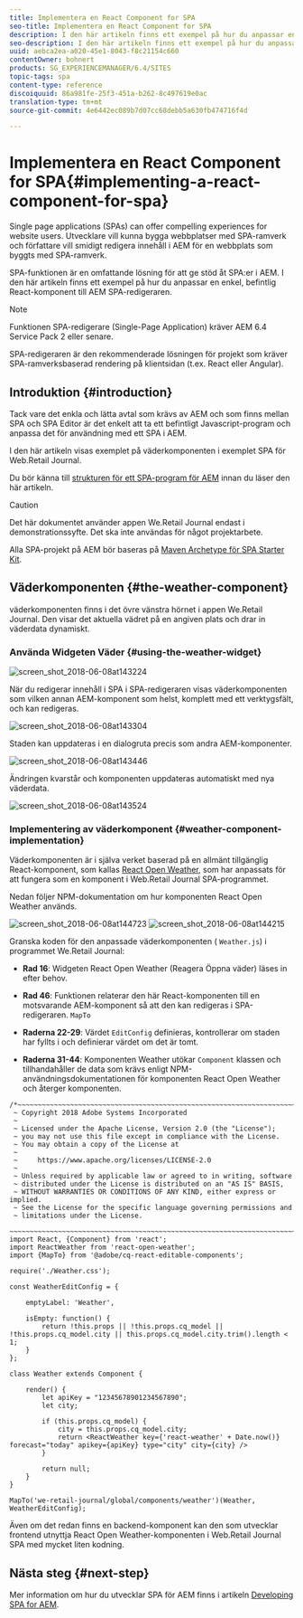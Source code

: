 ```yaml
---
title: Implementera en React Component for SPA
seo-title: Implementera en React Component for SPA
description: I den här artikeln finns ett exempel på hur du anpassar en enkel, befintlig React-komponent till AEM SPA-redigeraren.
seo-description: I den här artikeln finns ett exempel på hur du anpassar en enkel, befintlig React-komponent till AEM SPA-redigeraren.
uuid: aebca2ea-a020-45e1-8043-f8c21154c660
contentOwner: bohnert
products: SG_EXPERIENCEMANAGER/6.4/SITES
topic-tags: spa
content-type: reference
discoiquuid: 86a981fe-25f3-451a-b262-8c497619e0ac
translation-type: tm+mt
source-git-commit: 4e6442ec089b7d07cc68debb5a630fb474716f4d

---
```



# Implementera en React Component for SPA{#implementing-a-react-component-for-spa}

Single page applications (SPAs) can offer compelling experiences for website users. Utvecklare vill kunna bygga webbplatser med SPA-ramverk och författare vill smidigt redigera innehåll i AEM för en webbplats som byggts med SPA-ramverk.

SPA-funktionen är en omfattande lösning för att ge stöd åt SPA:er i AEM. I den här artikeln finns ett exempel på hur du anpassar en enkel, befintlig React-komponent till AEM SPA-redigeraren.

>[!NOTE]
>Funktionen SPA-redigerare (Single-Page Application) kräver AEM 6.4 Service Pack 2 eller senare.
>
>SPA-redigeraren är den rekommenderade lösningen för projekt som kräver SPA-ramverksbaserad rendering på klientsidan (t.ex. React eller Angular).

## Introduktion {#introduction}

Tack vare det enkla och lätta avtal som krävs av AEM och som finns mellan SPA och SPA Editor är det enkelt att ta ett befintligt Javascript-program och anpassa det för användning med ett SPA i AEM.

I den här artikeln visas exemplet på väderkomponenten i exemplet SPA för Web.Retail Journal.

Du bör känna till [strukturen för ett SPA-program för AEM](/help/sites-developing/spa-getting-started-react.md) innan du läser den här artikeln.

>[!CAUTION]
>Det här dokumentet använder appen [](https://github.com/Adobe-Marketing-Cloud/aem-sample-we-retail-journal) We.Retail Journal endast i demonstrationssyfte. Det ska inte användas för något projektarbete.
>
>Alla SPA-projekt på AEM bör baseras på [Maven Archetype för SPA Starter Kit](https://github.com/adobe/aem-spa-project-archetype).

## Väderkomponenten {#the-weather-component}

väderkomponenten finns i det övre vänstra hörnet i appen We.Retail Journal. Den visar det aktuella vädret på en angiven plats och drar in väderdata dynamiskt.

### Använda Widgeten Väder {#using-the-weather-widget}

![screen_shot_2018-06-08at143224](assets/screen_shot_2018-06-08at143224.png)

När du redigerar innehåll i SPA i SPA-redigeraren visas väderkomponenten som vilken annan AEM-komponent som helst, komplett med ett verktygsfält, och kan redigeras.

![screen_shot_2018-06-08at143304](assets/screen_shot_2018-06-08at143304.png)

Staden kan uppdateras i en dialogruta precis som andra AEM-komponenter.

![screen_shot_2018-06-08at143446](assets/screen_shot_2018-06-08at143446.png)

Ändringen kvarstår och komponenten uppdateras automatiskt med nya väderdata.

![screen_shot_2018-06-08at143524](assets/screen_shot_2018-06-08at143524.png)

### Implementering av väderkomponent {#weather-component-implementation}

Väderkomponenten är i själva verket baserad på en allmänt tillgänglig React-komponent, som kallas [React Open Weather](https://www.npmjs.com/package/react-open-weather), som har anpassats för att fungera som en komponent i Web.Retail Journal SPA-programmet.

Nedan följer NPM-dokumentation om hur komponenten React Open Weather används.

![screen_shot_2018-06-08at144723](assets/screen_shot_2018-06-08at144723.png) ![screen_shot_2018-06-08at144215](assets/screen_shot_2018-06-08at144215.png)

Granska koden för den anpassade väderkomponenten ( `Weather.js`) i programmet We.Retail Journal:

* **Rad 16**: Widgeten React Open Weather (Reagera Öppna väder) läses in efter behov.
* **Rad 46**: Funktionen relaterar den här React-komponenten till en motsvarande AEM-komponent så att den kan redigeras i SPA-redigeraren. `MapTo`

* **Raderna 22-29**: Värdet `EditConfig` definieras, kontrollerar om staden har fyllts i och definierar värdet om det är tomt.

* **Raderna 31-44**: Komponenten Weather utökar `Component` klassen och tillhandahåller de data som krävs enligt NPM-användningsdokumentationen för komponenten React Open Weather och återger komponenten.

```
/*~~~~~~~~~~~~~~~~~~~~~~~~~~~~~~~~~~~~~~~~~~~~~~~~~~~~~~~~~~~~~~~~~~~~~~~~~~~~~~
 ~ Copyright 2018 Adobe Systems Incorporated
 ~
 ~ Licensed under the Apache License, Version 2.0 (the "License");
 ~ you may not use this file except in compliance with the License.
 ~ You may obtain a copy of the License at
 ~
 ~     https://www.apache.org/licenses/LICENSE-2.0
 ~
 ~ Unless required by applicable law or agreed to in writing, software
 ~ distributed under the License is distributed on an "AS IS" BASIS,
 ~ WITHOUT WARRANTIES OR CONDITIONS OF ANY KIND, either express or implied.
 ~ See the License for the specific language governing permissions and
 ~ limitations under the License.
 ~~~~~~~~~~~~~~~~~~~~~~~~~~~~~~~~~~~~~~~~~~~~~~~~~~~~~~~~~~~~~~~~~~~~~~~~~~~~~*/
import React, {Component} from 'react';
import ReactWeather from 'react-open-weather';
import {MapTo} from '@adobe/cq-react-editable-components';

require('./Weather.css');

const WeatherEditConfig = {

    emptyLabel: 'Weather',

    isEmpty: function() {
        return !this.props || !this.props.cq_model || !this.props.cq_model.city || this.props.cq_model.city.trim().length < 1;
    }
};

class Weather extends Component {

    render() {
        let apiKey = "12345678901234567890";
        let city;

        if (this.props.cq_model) {
            city = this.props.cq_model.city;
            return <ReactWeather key={'react-weather' + Date.now()} forecast="today" apikey={apiKey} type="city" city={city} />
        }

        return null;
    }
}

MapTo('we-retail-journal/global/components/weather')(Weather, WeatherEditConfig);
```

Även om det redan finns en backend-komponent kan den som utvecklar frontend utnyttja React Open Weather-komponenten i Web.Retail Journal SPA med mycket liten kodning.

## Nästa steg {#next-step}

Mer information om hur du utvecklar SPA för AEM finns i artikeln [Developing SPA for AEM](/help/sites-developing/spa-architecture.md).